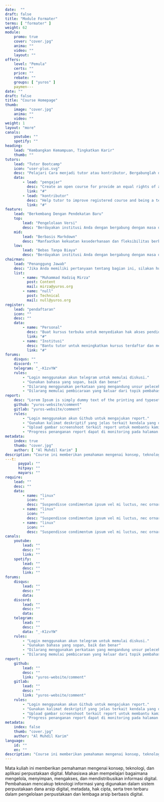 ```yaml
---
date:  ""
draft: false
title: "Module Formater"
terms: [ "formater" ]
weight: 62
module:
    promo: true
    cover: "cover.jpg"
    anima: ""
    video: ""
    layout: ""
offers:
    level: "Pemula"
    certs: ""
    price: ""
    rebate: ""
    groups: [ "yuros" ]
    paymen---
date: ""
draft: false
title: "Course Homepage"
thumb:
    image: "cover.jpg"
    anima: ""
    video: ""
weight: 1
layout: "more"
canals:
    youtube: ""
    spotify: ""
heading:
    lead: "Kembangkan Kemampuan, Tingkatkan Karir"
    thumb: ""
tutors:
    lead: "Tutor Bootcamp"
    icon: "user-plus.svg"
    desc: "Pelajari Cara menjadi tutor atau kontributor, Bergabunglah dengan pendidik global di seluruh dunia."
    data:
        - lead: "pengajar"
          desc: "Create an open course for provide an equal rights of access education arround the the world."
          link: "#"
        - lead: "kontributor"
          desc: "Help tutor to improve registered course and being a team mates for spesific course"
          link: "#"
feature:
    lead: "Berkembang Dengan Pendekatan Baru"
    top:
        lead: "Pengelolaan Versi"
        desc: "Berdayakan institusi Anda dengan bergabung dengan masa depan pembelajaran melalui platform MOOC gratis berbasis Git kami — kelola kursus dengan mudah, berkolaborasi secara global, dan buka potensi pendidikan tanpa batas dengan teknologi mutakhir yang dirancang untuk akses terbuka dan inovasi."
    mid:
        lead: "Berbasis Markdown"
        desc: "Manfaatkan kekuatan kesederhanaan dan fleksibilitas berbasis platform MOOC Markdown — buat, edit, dan bagikan kursus interaktif dengan mudah dalam format yang bersih dan mudah dibaca yang mendorong kolaborasi dan mempercepat pembelajaran. Mengajar dengan platform kursus yang mudah diakses."
    low:
        lead: "Bebas Tanpa Biaya"
        desc: "Berdayakan institusi Anda dengan bergabung dengan masa depan pembelajaran melalui platform MOOC gratis berbasis Git kami — kelola kursus dengan mudah, berkolaborasi secara global, dan buka potensi pendidikan tanpa batas dengan teknologi mutakhir yang dirancang untuk akses terbuka dan inovasi."
chairman:
    lead: "Penanggung Jawab"
    desc: "Jika Anda memiliki pertanyaan tentang bagian ini, silakan hubungi orang di bawah untuk informasi lebih lanjut."
    list:
        - name: "Muhammad Hadziq Mirza"
          post: Content
          mail: mirza@yuros.org
        - name: "null"
          post: Technical
          mail: null@yuros.org
register:
    lead: "pendaftaran"
    icon: ""
    desc: ""
    data:
        - name: "Personal"
          desc: "Buat kursus terbuka untuk menyediakan hak akses pendidikan yang setara di seluruh dunia."
          link: "#"
        - name: "Institusi"
          desc: "Bantu tutor untuk meningkatkan kursus terdaftar dan menjadi rekan satu tim untuk kursus tertentu"
          link: "#"
forums:
    disqus: ""
    discord: ""
    telegram: "_-K1zvYW"
    rules:
        - "Login menggunakan akun telegram untuk memulai diskusi."
        - "Gunakan bahasa yang sopan, baik dan benar"
        - "Dilarang menggunakan perkataan yang mengandung unsur pelecehan, cacian dan merendahkan aggota forum lain."
        - "Dilarang memulai pembicaraan yang keluar dari topik pembahasan."
report:
    desc: "Lorem Ipsum is simply dummy text of the printing and typesetting industry. Lorem Ipsum has been the industry's standard dummy"
    github: "yuros-website/comment"
    gitlab: "yuros-website/comment"
    rules:
        - "Login menggunakan akun Github untuk mengajukan report."
        - "Gunakan kalimat deskriptif yang jelas terkait kendala yang dihadapi dalam pengajuan report"
        - "Upload gambar screenshoot terkait report untuk membantu kami dalam penanganan report"
        - "Progress penanganan report dapat di monitoring pada halaman github course."
metadata:
    index: true
    thumb: "cover.jpg"
    author: [ "Al Muhdil Karim" ]
description: "Course ini memberikan pemahaman mengenai konsep, teknologi, dan aplikasi perpustakaan digital. Mahasiswa akan mempelajari bagaimana mengelola, menyimpan, mengakses, dan mendistribusikan informasi digital.."
---t:
      paypal: ""
      hitpay: ""
      mayars: ""
require:
    lead: ""
    desc: ""
    data:
        - name: "linux" 
          icon: ""
          desc: "Suspendisse condimentum ipsum vel mi luctus, nec ornare est porttitor."
        - name: "linux" 
          icon: ""
          desc: "Suspendisse condimentum ipsum vel mi luctus, nec ornare est porttitor."
        - name: "linux" 
          icon: ""
          desc: "Suspendisse condimentum ipsum vel mi luctus, nec ornare est porttitor."
canals:
    youtube:
        lead: ""
        desc: ""
        link: ""
    spotify:
        lead: ""
        desc: ""
        link: ""
forums:
    disqus:
        lead: ""
        desc: ""
        data:
    discord:
        lead: ""
        desc: ""
        data:
    telegram:
        lead: ""
        desc: ""
        data: "_-K1zvYW"
    rules:
        - "Login menggunakan akun telegram untuk memulai diskusi."
        - "Gunakan bahasa yang sopan, baik dan benar"
        - "Dilarang menggunakan perkataan yang mengandung unsur pelecehan, cacian dan merendahkan aggota forum lain."
        - "Dilarang memulai pembicaraan yang keluar dari topik pembahasan."
report:
    github:
        lead: ""
        desc: ""
        link: "yuros-website/comment"
    gitlab:
        lead: ""
        desc: ""
        link: "yuros-website/comment"
    rules:
        - "Login menggunakan akun Github untuk mengajukan report."
        - "Gunakan kalimat deskriptif yang jelas terkait kendala yang dihadapi dalam pengajuan report"
        - "Upload gambar screenshoot terkait report untuk membantu kami dalam penanganan report"
        - "Progress penanganan report dapat di monitoring pada halaman github course."
metadata:
    index: false
    thumb: "cover.jpg"
    author: "Al Muhdil Karim"
language:
    id: ""
    en: ""
description: "Course ini memberikan pemahaman mengenai konsep, teknologi, dan aplikasi perpustakaan digital. Mahasiswa akan mempelajari bagaimana mengelola, menyimpan, mengakses, dan mendistribusikan informasi digital.."
---
```


Mata kuliah ini memberikan pemahaman mengenai konsep, teknologi, dan aplikasi perpustakaan digital. Mahasiswa akan mempelajari bagaimana mengelola, menyimpan, mengakses, dan mendistribusikan informasi digital. Pembahasan mencakup teknologi informasi yang digunakan dalam sistem perpustakaan dana arsip digital, metadata, hak cipta, serta tren terbaru dalam pengelolaan perpustakaan dan lembaga arsip berbasis digital.